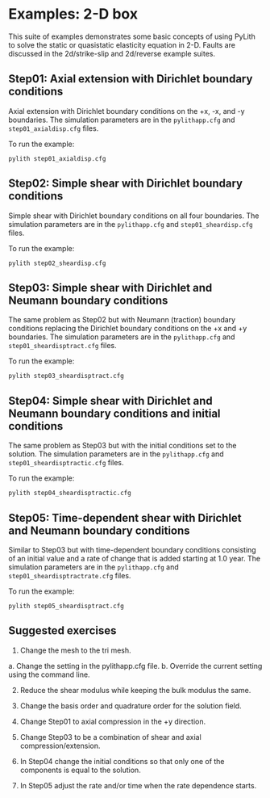 # Examples: 2-D box

This suite of examples demonstrates some basic concepts of using PyLith to solve the static or quasistatic elasticity equation in 2-D. Faults are discussed in the 2d/strike-slip and 2d/reverse example suites.



## Step01: Axial extension with Dirichlet boundary conditions

Axial extension with Dirichlet boundary conditions on the +x, -x, and -y boundaries.
The simulation parameters are in the `pylithapp.cfg` and `step01_axialdisp.cfg` files.

To run the example:
```
pylith step01_axialdisp.cfg
```

## Step02:  Simple shear with Dirichlet boundary conditions

Simple shear with Dirichlet boundary conditions on all four boundaries.
The simulation parameters are in the `pylithapp.cfg` and `step01_sheardisp.cfg` files.

To run the example:
```
pylith step02_sheardisp.cfg
```

## Step03: Simple shear with Dirichlet and Neumann boundary conditions

The same problem as Step02 but with Neumann (traction) boundary conditions replacing the Dirichlet boundary conditions on the +x and +y boundaries.  The simulation parameters are in the `pylithapp.cfg` and `step01_sheardisptract.cfg` files.

To run the example:
```
pylith step03_sheardisptract.cfg
```

## Step04: Simple shear with Dirichlet and Neumann boundary conditions and initial conditions

The same problem as Step03 but with the initial conditions set to the solution. The simulation parameters are in the `pylithapp.cfg` and `step01_sheardisptractic.cfg` files.

To run the example:
```
pylith step04_sheardisptractic.cfg
```

## Step05: Time-dependent shear with Dirichlet and Neumann boundary conditions

Similar to Step03 but with time-dependent boundary conditions consisting of an initial value and a rate of change that is added starting at 1.0 year.  The simulation parameters are in the `pylithapp.cfg` and `step01_sheardisptractrate.cfg` files.

To run the example:
```
pylith step05_sheardisptract.cfg
```

## Suggested exercises

1. Change the mesh to the tri mesh.

  a. Change the setting in the pylithapp.cfg file.
  b. Override the current setting using the command line.
  
2.  Reduce the shear modulus while keeping the bulk modulus the same.

3. Change the basis order and quadrature order for the solution field.

4. Change Step01 to axial compression in the +y direction.

5. Change Step03 to be a combination of shear and axial compression/extension.

6. In Step04 change the initial conditions so that only one of the components is equal to the solution.

7. In Step05 adjust the rate and/or time when the rate dependence starts.
